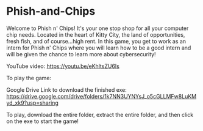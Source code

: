 # Phish-and-Chips
Welcome to Phish n' Chips! It's your one stop shop for all your computer chip needs. Located in the heart of Kitty City, the land of opportunities, fresh fish, and of course…high rent. In this game, you get to work as an intern for Phish n' Chips where you will learn how to be a good intern and will be given the chance to learn more about cybersecurity!




YouTube video:
https://youtu.be/eKhltsZU6Is

To play the game:

Google Drive Link to download the finished exe:
https://drive.google.com/drive/folders/1k7NN3UYNYsJ_o5cGLLMFw8LuKMyd_xk9?usp=sharing

To play, download the entire folder, extract the entire folder, and then click on the exe to start the game!
